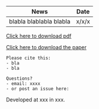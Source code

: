 | News        | Date           |
| ------------- |:-------------:|
| blabla blablabla blabla      | x/x/x |


[Click here to download pdf](https://github.com/xaviergp/website2/blob/master/Test_pdf.pdf)

[Click here to download the paper](https://github.com/xaviergp/website2/edit/master/README.md)

```
Please cite this:
- bla
- bla
```

```
Questions?
- email: xxxx
- or post an issue here:
```
Developed at xxx in xxx.
